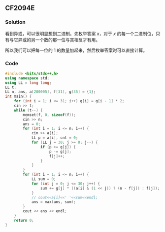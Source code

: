 ## CF2094E

### Solution

看到异或，可以很明显想到二进制。先枚举答案 $x$，对于 $x$ 的每一个二进制位，只有与它异或的另一个数的那一位与其相反才有用。

所以我们可以把每一位的 $1$ 的数量加起来，然后枚举答案时可以直接计算。

### Code

```cpp
#include <bits/stdc++.h>
using namespace std;
using LL = long long;
LL t;
LL n, ans, a[200005], f[31], g[35] = {1};
int main() {
	for (int i = 1; i <= 31; i++) g[i] = g[i - 1] * 2;
	cin >> t;
	while (t--) {
		memset(f, 0, sizeof(f));
		cin >> n;
		ans = 0;
		for (int i = 1; i <= n; i++) {
			cin >> a[i];
			LL p = a[i], cnt = 0;
			for (LL j = 30; j >= 0; j--) {
				if (p >= g[j]) {
					p -= g[j];
					f[j]++;
				}
			}
		}
		for (int i = 1; i <= n; i++) {
			LL sum = 0;
			for (int j = 0; j <= 30; j++) {
				sum += g[j] * ((a[i] & (1 << j)) ? (n - f[j]) : f[j]);
			}
			// cout<<a[i]<<' '<<sum<<endl;
			ans = max(ans, sum);
		}
		cout << ans << endl;
	}
	return 0;
}
```